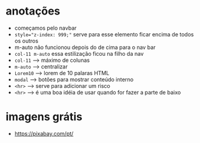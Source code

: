 # anotações

- começamos pelo navbar
- `style="z-index: 999;"` serve para esse elemento ficar encima de todos os outros
- m-auto não funcionou depois do de cima para o nav bar
- `col-11 m-auto` essa estilização ficou na filho da nav
- `col-11` --> máximo de colunas
- `m-auto` --> centralizar
- `Lorem10` --> lorem de 10 palaras HTML
- `modal` --> botões para mostrar conteúdo interno
- `<hr>` --> serve para adicionar um risco
- `<hr>` --> é uma boa idéia de usar quando for fazer a parte de baixo

# imagens grátis

- https://pixabay.com/pt/